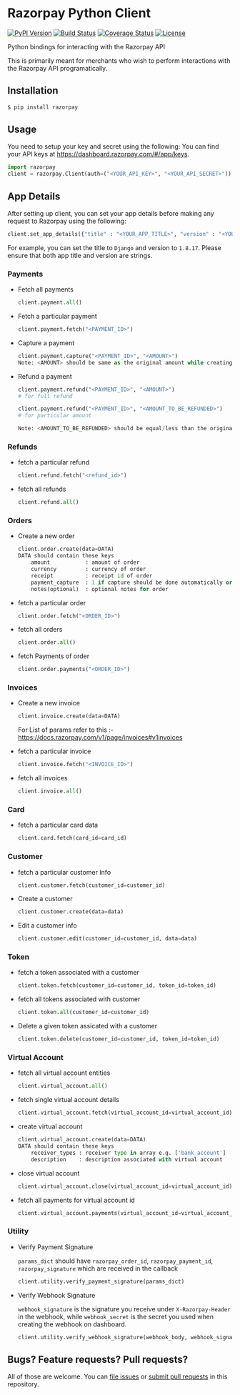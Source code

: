 # Razorpay Python Client

[![PyPI Version](https://img.shields.io/pypi/v/razorpay.svg?style=flat-square)](https://pypi.python.org/pypi/razorpay) [![Build Status](https://travis-ci.org/razorpay/razorpay-python.svg?branch=master)](https://travis-ci.org/razorpay/razorpay-python) [![Coverage Status](https://coveralls.io/repos/github/razorpay/razorpay-python/badge.svg?branch=master)](https://coveralls.io/github/razorpay/razorpay-python?branch=master) [![License](https://img.shields.io/:license-mit-blue.svg?style=flat-square)](https://opensource.org/licenses/MIT)

Python bindings for interacting with the Razorpay API

This is primarily meant for merchants who wish to perform interactions with the Razorpay API programatically.

## Installation

```sh
$ pip install razorpay
```

## Usage

You need to setup your key and secret using the following:
You can find your API keys at <https://dashboard.razorpay.com/#/app/keys>.

```py
import razorpay
client = razorpay.Client(auth=("<YOUR_API_KEY>", "<YOUR_API_SECRET>"))
```

## App Details

After setting up client, you can set your app details before making any request
to Razorpay using the following:

```py
client.set_app_details({"title" : "<YOUR_APP_TITLE>", "version" : "<YOUR_APP_VERSION>"})
```

For example, you can set the title to `Django` and version to `1.8.17`. Please ensure
that both app title and version are strings.

### Payments

- Fetch all payments

    ```py
    client.payment.all()
    ```

- Fetch a particular payment

    ```py
    client.payment.fetch("<PAYMENT_ID>")
    ```

- Capture a payment

    ```py
    client.payment.capture("<PAYMENT_ID>", "<AMOUNT>")
    Note: <AMOUNT> should be same as the original amount while creating the payment
    ```

- Refund a payment

    ```py
    client.payment.refund("<PAYMENT_ID>", "<AMOUNT>")
    # for full refund

    client.payment.refund("<PAYMENT_ID>", "<AMOUNT_TO_BE_REFUNDED>")
    # for particular amount

    Note: <AMOUNT_TO_BE_REFUNDED> should be equal/less than the original amount
    ```

### Refunds

- fetch a particular refund

    ```py
    client.refund.fetch("<refund_id>")
    ```

- fetch all refunds

    ```py
    client.refund.all()
    ```

### Orders

- Create a new order

    ```py
    client.order.create(data=DATA)
    DATA should contain these keys
        amount           : amount of order
        currency         : currency of order
        receipt          : receipt id of order
        payment_capture  : 1 if capture should be done automatically or else 0
        notes(optional)  : optional notes for order
    ```

- fetch a particular order

    ```py
    client.order.fetch("<ORDER_ID>")
    ```

- fetch all orders

    ```py
    client.order.all()
    ```

- fetch Payments of order

    ```py
    client.order.payments("<ORDER_ID>")
    ```

### Invoices

- Create a new invoice

    ```py
    client.invoice.create(data=DATA)
    ```
    For List of params refer to this :-
    https://docs.razorpay.com/v1/page/invoices#v1invoices


- fetch a particular invoice

    ```py
    client.invoice.fetch("<INVOICE_ID>")
    ```

- fetch all invoices

    ```py
    client.invoice.all()
    ```

### Card

- fetch a particular card data

    ```py
    client.card.fetch(card_id=card_id)
    ```

### Customer

- fetch a particular customer Info

    ```py
    client.customer.fetch(customer_id=customer_id)
    ```

- Create a customer

    ```py
    client.customer.create(data=data)
    ```

- Edit a customer info

    ```py
    client.customer.edit(customer_id=customer_id, data=data)
    ```

### Token

- fetch a token associated with a customer

    ```py
    client.token.fetch(customer_id=customer_id, token_id=token_id)
    ```

- fetch all tokens associated with customer

    ```py
    client.token.all(customer_id=customer_id)
    ```

- Delete a given token assicated with a customer

    ```py
    client.token.delete(customer_id=customer_id, token_id=token_id)
    ```

### Virtual Account

- fetch all virtual account entities

    ```py
    client.virtual_account.all()
    ```

- fetch single virtual account details

    ```py
    client.virtual_account.fetch(virtual_account_id=virtual_account_id)
    ```

- create virtual account

    ```py
    client.virtual_account.create(data=DATA)
    DATA should contain these keys
        receiver_types : receiver type in array e.g. ['bank_account']
        description    : description associated with virtual account
    ```

- close virtual account

    ```py
    client.virtual_account.close(virtual_account_id=virtual_account_id)
    ```

- fetch all payments for virtual account id

    ```py
    client.virtual_account.payments(virtual_account_id=virtual_account_id)
    ```

### Utility

- Verify Payment Signature

    `params_dict` should have `razorpay_order_id`, `razorpay_payment_id`, `razorpay_signature` which are received in the callback

    ```py
    client.utility.verify_payment_signature(params_dict)
    ```

- Verify Webhook Signature

    `webhook_signature` is the signature you receive under `X-Razorpay-Header` in the webhook, while `webhook_secret` is the secret you used when creating the webhook on dashboard.

    ```py
    client.utility.verify_webhook_signature(webhook_body, webhook_signature, webhook_secret)
    ```

## Bugs? Feature requests? Pull requests?

All of those are welcome. You can [file issues][issues] or [submit pull requests][pulls] in this repository.

[issues]: https://github.com/razorpay/razorpay-python/issues
[pulls]: https://github.com/razorpay/razorpay-python/pulls
